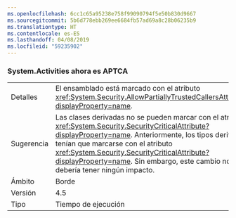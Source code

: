 ```yaml
---
ms.openlocfilehash: 6cc1c65a95238e758f99090794f5e50b830d9667
ms.sourcegitcommit: 5b6d778ebb269ee6684fb57ad69a8c28b06235b9
ms.translationtype: HT
ms.contentlocale: es-ES
ms.lasthandoff: 04/08/2019
ms.locfileid: "59235902"
---
```

### <a name="systemactivities-is-now-aptca"></a>System.Activities ahora es APTCA

|   |   |
|---|---|
|Detalles|El ensamblado está marcado con el atributo <xref:System.Security.AllowPartiallyTrustedCallersAttribute?displayProperty=name>.|
|Sugerencia|Las clases derivadas no se pueden marcar con el atributo <xref:System.Security.SecurityCriticalAttribute?displayProperty=name>. Anteriormente, los tipos derivados tenían que marcarse con el atributo <xref:System.Security.SecurityCriticalAttribute?displayProperty=name>. Sin embargo, este cambio no debería tener ningún impacto.|
|Ámbito|Borde|
|Versión|4.5|
|Tipo|Tiempo de ejecución|
